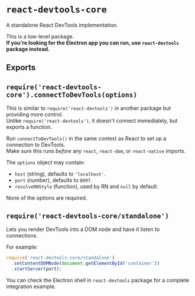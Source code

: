 # `react-devtools-core`

A standalone React DevTools implementation.  

This is a low-level package.  
**If you're looking for the Electron app you can run, use `react-devtools` package instead.**

## Exports

## `require('react-devtools-core').connectToDevTools(options)`

This is similar to `require('react-devtools')` in another package but providing more control.  
Unlike `require('react-devtools')`, it doesn't connect immediately, but exports a function.

Run `connectToDevTools()` in the same context as React to set up a connection to DevTools.  
Make sure this runs *before* any `react`, `react-dom`, or `react-native` imports.

The `options` object may contain:

* `host` (string), defaults to `'localhost'`.
* `port` (number), defaults to `8097`.
* `resolveRNStyle` (function), used by RN and `null` by default.

None of the options are required.

## `require('react-devtools-core/standalone')`

Lets you render DevTools into a DOM node and have it listen to connections.

For example:

```js
require('react-devtools-core/standalone')
  .setContentDOMNode(document.getElementById('container'))
  .startServer(port);
```

You can check the Electron shell in `react-devtools` package for a complete integration example.
